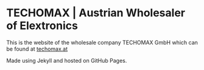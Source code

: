 # TECHOMAX | Austrian Wholesaler of Elextronics

This is the website of the wholesale company TECHOMAX GmbH which can be found at [techomax.at](techomax.at)

Made using Jekyll and hosted on GitHub Pages.
